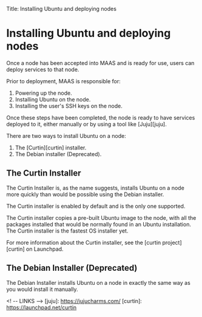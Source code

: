 Title: Installing Ubuntu and deploying nodes

# Installing Ubuntu and deploying nodes

Once a node has been accepted into MAAS and is ready for use, users can deploy
services to that node.

Prior to deployment, MAAS is responsible for:

1.  Powering up the node.
1.  Installing Ubuntu on the node.
1.  Installing the user's SSH keys on the node.

Once these steps have been completed, the node is ready to have services
deployed to it, either manually or by using a tool like
[Juju][juju].

There are two ways to install Ubuntu on a node:

1.  The [Curtin][curtin] installer.
1.  The Debian installer (Deprecated).

## The Curtin Installer

The Curtin Installer is, as the name suggests, installs Ubuntu on a node more
quickly than would be possible using the Debian installer.

The Curtin installer is enabled by default and is the only one supported.

The Curtin installer copies a pre-built Ubuntu image to the node, with all the
packages installed that would be normally found in an Ubuntu installation. The
Curtin installer is the fastest OS installer yet.

For more information about the Curtin installer, see the [curtin
project][curtin] on Launchpad.

## The Debian Installer (Deprecated)

The Debian Installer installs Ubuntu on a node in exactly the same way as you
would install it manually.

<! -- LINKS -->
[juju]: https://jujucharms.com/
[curtin]: https://launchpad.net/curtin
